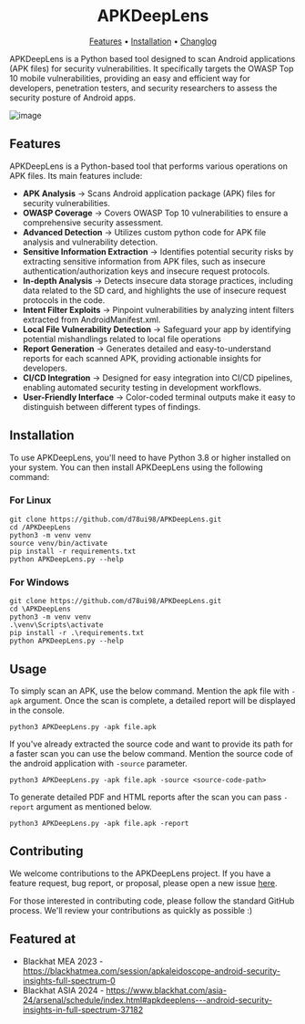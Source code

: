 # <div align="center">APKDeepLens</div>
<div align="center">
<a href="https://github.com/d78ui98/APKDeepLens/tree/master#features">Features</a> • 
<a href="https://github.com/d78ui98/APKDeepLens/tree/master#installation">Installation</a> • 
<a href="https://github.com/d78ui98/APKDeepLens/blob/master/CHANGELOG.md">Changlog</a>
</div>
<p>

APKDeepLens is a Python based tool designed to scan Android applications (APK files) for security vulnerabilities. It specifically targets the OWASP Top 10 mobile vulnerabilities, providing an easy and efficient way for developers, penetration testers, and security researchers to assess the security posture of Android apps.

![image](https://github.com/d78ui98/APKDeepLens/assets/27950739/c9236e3d-60d5-4832-85dc-f09a449bade3)



## Features

APKDeepLens is a Python-based tool that performs various operations on APK files. Its main features include:

- **APK Analysis** -> Scans Android application package (APK) files for security vulnerabilities.
- **OWASP Coverage** -> Covers OWASP Top 10 vulnerabilities to ensure a comprehensive security assessment.
- **Advanced Detection** -> Utilizes custom python code for APK file analysis and vulnerability detection.
- **Sensitive Information Extraction** -> Identifies potential security risks by extracting sensitive information from APK files, such as insecure authentication/authorization keys and insecure request protocols.
- **In-depth Analysis** -> Detects insecure data storage practices, including data related to the SD card, and highlights the use of insecure request protocols in the code.
- **Intent Filter Exploits** -> Pinpoint vulnerabilities by analyzing intent filters extracted from AndroidManifest.xml.
- **Local File Vulnerability Detection** -> Safeguard your app by identifying potential mishandlings related to local file operations
- **Report Generation** -> Generates detailed and easy-to-understand reports for each scanned APK, providing actionable insights for developers.
- **CI/CD Integration** -> Designed for easy integration into CI/CD pipelines, enabling automated security testing in development workflows.
- **User-Friendly Interface** -> Color-coded terminal outputs make it easy to distinguish between different types of findings.

## Installation

To use APKDeepLens, you'll need to have Python 3.8 or higher installed on your system. You can then install APKDeepLens using the following command:
### For Linux
```
git clone https://github.com/d78ui98/APKDeepLens.git
cd /APKDeepLens
python3 -m venv venv
source venv/bin/activate
pip install -r requirements.txt
python APKDeepLens.py --help
```
### For Windows
```
git clone https://github.com/d78ui98/APKDeepLens.git
cd \APKDeepLens
python3 -m venv venv
.\venv\Scripts\activate
pip install -r .\requirements.txt
python APKDeepLens.py --help
```

## Usage

To simply scan an APK, use the below command. Mention the apk file with `-apk` argument. 
Once the scan is complete, a detailed report will be displayed in the console.

```
python3 APKDeepLens.py -apk file.apk
```

If you've already extracted the source code and want to provide its path for a faster scan you can use the below command.
Mention the source code of the android application with `-source` parameter.
 
```
python3 APKDeepLens.py -apk file.apk -source <source-code-path>
```
To generate detailed PDF and HTML reports after the scan you can pass `-report` argument as mentioned below.
```
python3 APKDeepLens.py -apk file.apk -report
```
## Contributing

We welcome contributions to the APKDeepLens project. If you have a feature request, bug report, or proposal, please open a new issue [here](https://github.com/d78ui98/APKDeepLens/issues).

For those interested in contributing code, please follow the standard GitHub process.
We'll review your contributions as quickly as possible :)

## Featured at

 - Blackhat MEA 2023 - https://blackhatmea.com/session/apkaleidoscope-android-security-insights-full-spectrum-0
 - Blackhat ASIA 2024 - https://www.blackhat.com/asia-24/arsenal/schedule/index.html#apkdeeplens---android-security-insights-in-full-spectrum-37182

